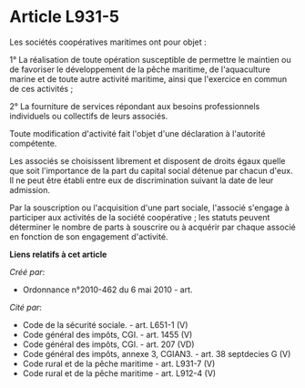 # Article L931-5

Les sociétés coopératives maritimes ont pour objet : 

1° La réalisation de toute opération susceptible de permettre le maintien ou de favoriser le développement de la pêche
maritime, de l'aquaculture marine et de toute autre activité maritime, ainsi que l'exercice en commun de ces activités ; 

2° La fourniture de services répondant aux besoins professionnels individuels ou collectifs de leurs associés. 

Toute modification d'activité fait l'objet d'une déclaration à l'autorité compétente. 

Les associés se choisissent librement et disposent de droits égaux quelle que soit l'importance de la part du capital social
détenue par chacun d'eux. Il ne peut être établi entre eux de discrimination suivant la date de leur admission. 

Par la souscription ou l'acquisition d'une part sociale, l'associé s'engage à participer aux activités de la société
coopérative ; les statuts peuvent déterminer le nombre de parts à souscrire ou à acquérir par chaque associé en fonction de
son engagement d'activité.

**Liens relatifs à cet article**

_Créé par_:

  - Ordonnance n°2010-462 du 6 mai 2010 - art.

_Cité par_:

  - Code de la sécurité sociale. - art. L651-1 (V)
  - Code général des impôts, CGI. - art. 1455 (V)
  - Code général des impôts, CGI. - art. 207 (VD)
  - Code général des impôts, annexe 3, CGIAN3. - art. 38 septdecies G (V)
  - Code rural et  de la pêche maritime - art. L931-7 (V)
  - Code rural et de la pêche maritime - art. L912-4 (V)
